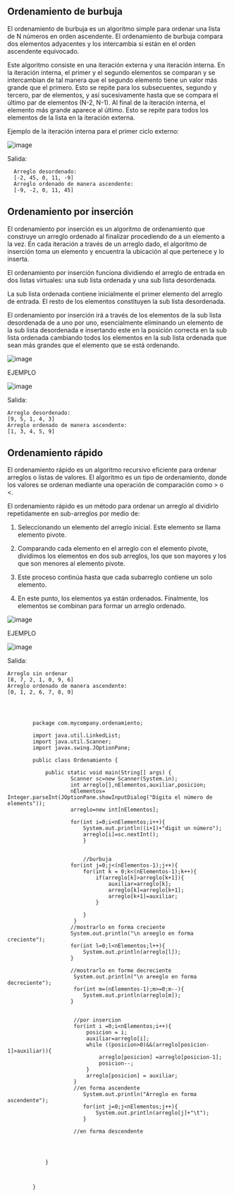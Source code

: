 ## Ordenamiento de burbuja
El ordenamiento de burbuja es un algoritmo simple para ordenar una lista de N
números en orden ascendente. El ordenamiento de burbuja compara dos elementos
adyacentes y los intercambia si están en el orden ascendente equivocado.

Este algoritmo consiste en una iteración externa y una iteración interna. En la iteración
interna, el primer y el segundo elementos se comparan y se intercambian de tal manera
que el segundo elemento tiene un valor más grande que el primero. Esto se repite para
los subsecuentes, segundo y tercero, par de elementos, y así sucesivamente hasta que se
compara el último par de elementos (N-2, N-1). Al final de la iteración interna, el elemento
más grande aparece al último. Esto se repite para todos los elementos de la lista en la
iteración externa.

Ejemplo de la iteración interna para el primer ciclo externo:

![image](https://user-images.githubusercontent.com/91554777/181843266-eb33a509-dcf6-47db-ac91-5c5692a24276.png)

Salida:

      Arreglo desordenado:
      [-2, 45, 0, 11, -9]
      Arreglo ordenado de manera ascendente:
      [-9, -2, 0, 11, 45]
      
## Ordenamiento por inserción
El ordenamiento por inserción es un algoritmo de ordenamiento que construye un
arreglo ordenado al finalizar procediendo de a un elemento a la vez. En cada iteración a
través de un arreglo dado, el algoritmo de inserción toma un elemento y encuentra la
ubicación al que pertenece y lo inserta.

El ordenamiento por inserción funciona dividiendo el arreglo de entrada en dos listas
virtuales: una sub lista ordenada y una sub lista desordenada.

La sub lista ordenada contiene inicialmente el primer elemento del arreglo de entrada. El
resto de los elementos constituyen la sub lista desordenada.

El ordenamiento por inserción irá a través de los elementos de la sub lista desordenada
de a uno por uno, esencialmente eliminando un elemento de la sub lista desordenada e
insertando este en la posición correcta en la sub lista ordenada cambiando todos los
elementos en la sub lista ordenada que sean más grandes que el elemento que se está
ordenando.

![image](https://user-images.githubusercontent.com/91554777/181843674-b06b70ff-fe09-4c3c-a5e8-7f80f3f99a9f.png)

EJEMPLO

![image](https://user-images.githubusercontent.com/91554777/181843795-7f99e8db-7c61-4a2c-8524-720f4d253013.png)

Salida:

    Arreglo desordenado:
    [9, 5, 1, 4, 3]
    Arreglo ordenado de manera ascendente:
    [1, 3, 4, 5, 9]
    
## Ordenamiento rápido
El ordenamiento rápido es un algoritmo recursivo eficiente para ordenar arreglos o listas
de valores. El algoritmo es un tipo de ordenamiento, donde los valores se ordenan
mediante una operación de comparación como > o <.

El ordenamiento rápido es un método para ordenar un arreglo al dividirlo repetidamente
en sub-arreglos por medio de:

1. Seleccionando un elemento del arreglo inicial. Este elemento se llama elemento
pivote.

2. Comparando cada elemento en el arreglo con el elemento pivote, dividimos los
elementos en dos sub arreglos, los que son mayores y los que son menores al
elemento pivote.

3. Este proceso continúa hasta que cada subarreglo contiene un solo elemento.

4. En este punto, los elementos ya están ordenados. Finalmente, los elementos se
combinan para formar un arreglo ordenado.

![image](https://user-images.githubusercontent.com/91554777/181843972-998b312d-1bde-4560-b68f-23eb956dde47.png)

EJEMPLO

![image](https://user-images.githubusercontent.com/91554777/181844433-9813bfc0-4a15-4c67-8722-29f868bb7983.png)

Salida:

    Arreglo sin ordenar
    [8, 7, 2, 1, 0, 9, 6]
    Arreglo ordenado de manera ascendente:
    [0, 1, 2, 6, 7, 8, 9]




            package com.mycompany.ordenamiento;
            
            import java.util.LinkedList;
            import java.util.Scanner;
            import javax.swing.JOptionPane;
            
            public class Ordenamiento {
            
                public static void main(String[] args) {
                        Scanner sc=new Scanner(System.in);
                        int arreglo[],nElementos,auxiliar,posicion;
                        nElementos= Integer.parseInt(JOptionPane.showInputDialog("Dígita el número de elements"));
                        arreglo=new int[nElementos];
            
                        for(int i=0;i<nElementos;i++){
                            System.out.println((i+1)+"digit un número");  
                            arreglo[i]=sc.nextInt();
                            }
            
            
                            //burbuja
                        for(int j=0;j<(nElementos-1);j++){
                            for(int k = 0;k<(nElementos-1);k++){
                                if(arreglo[k]>arreglo[k+1]){
                                    auxiliar=arreglo[k];
                                    arreglo[k]=arreglo[k+1];
                                    arreglo[k+1]=auxiliar;
                                }
            
                            }
                         }
                        //mostrarlo en forma creciente
                        System.out.println("\n areeglo en forma creciente");
                        for(int l=0;l<nElementos;l++){
                            System.out.println(arreglo[l]);
                        }
            
                        //mostrarlo en forme decreciente
                         System.out.println("\n areeglo en forma decreciente");
                         for(int m=(nElementos-1);m>=0;m--){
                            System.out.println(arreglo[m]);
                        }
            
            
                         //por insercion
                         for(int i =0;i<nElementos;i++){
                             posicion = i;
                             auxiliar=arreglo[i];   
                             while ((posicion>0)&&(arreglo[posicion-1]>auxiliar)){
                                 arreglo[posicion] =arreglo[posicion-1];
                                 posicion--;
                             }
                             arreglo[posicion] = auxiliar;
                         }
                         //en forma ascendente
                            System.out.println("Arreglo en forma ascendente");
                            for(int j=0;j<nElementos;j++){
                                System.out.println(arreglo[j]+"\t");
                            }
            
                         //en forma descendente
            
            
                 
                    
                }
                
                
                
            }

